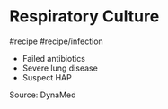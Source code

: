 # Respiratory Culture
#recipe
#recipe/infection

* Failed antibiotics
* Severe lung disease
* Suspect HAP

Source: DynaMed